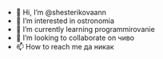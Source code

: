 - 👋 Hi, I’m @shesterikovaann
- 👀 I’m interested in ostronomia
- 🌱 I’m currently learning programmirovanie
- 💞️ I’m looking to collaborate on чиво
- 📫 How to reach me да никак

<!---
shesterikovaann/shesterikovaann is a ✨ special ✨ repository because its `README.md` (this file) appears on your GitHub profile.
You can click the Preview link to take a look at your changes.
--->
